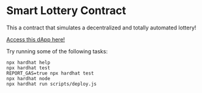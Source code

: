 # Smart Lottery Contract

This a contract that simulates a decentralized and totally automated lottery!

[Access this dApp here!](https://little-block-1508.on.fleek.co)

Try running some of the following tasks:

```shell
npx hardhat help
npx hardhat test
REPORT_GAS=true npx hardhat test
npx hardhat node
npx hardhat run scripts/deploy.js
```
